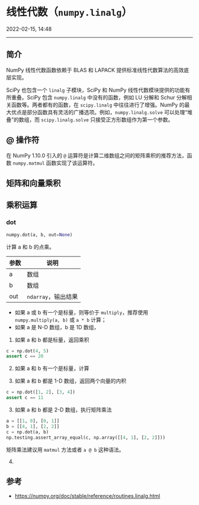 # 线性代数（`numpy.linalg`）

2022-02-15, 14:48
***

## 简介

NumPy 线性代数函数依赖于 BLAS 和 LAPACK 提供标准线性代数算法的高效底层实现。

SciPy 也包含一个 `linalg` 子模块，SciPy 和 NumPy 线性代数模块提供的功能有所重叠。SciPy 包含 `numpy.linalg` 中没有的函数，例如 LU 分解和 Schur 分解相关函数等。两者都有的函数，在 `scipy.linalg` 中往往进行了增强。NumPy 的最大优点是部分函数具有灵活的广播选项。例如，`numpy.linalg.solve` 可以处理“堆叠”的数组，而 `scipy.linalg.solve` 只接受正方形数组作为第一个参数。

## @ 操作符

在 NumPy 1.10.0 引入的 `@` 运算符是计算二维数组之间的矩阵乘积的推荐方法，函数 `numpy.matmul` 函数实现了该运算符。

## 矩阵和向量乘积



## 乘积运算

### dot

```py
numpy.dot(a, b, out=None)
```

计算 a 和 b 的点乘。

|参数|说明|
|---|---|
|a|数组|
|b|数组|
|out|`ndarray`，输出结果|

- 如果 a 或  b 有一个是标量，则等价于 `multiply`，推荐使用 `numpy.multiply(a, b)` 或 `a * b` 计算；
- 如果 a 是 N-D 数组，b 是 1D 数组，

1. 如果 a 和 b 都是标量，返回乘积

```py
c = np.dot(4, 5)
assert c == 20
```

2. 如果 a 和 b 有一个是标量，计算

2. 如果 a 和 b 都是 1-D 数组，返回两个向量的内积

```py
c = np.dot([1, 2], [3, 4])
assert c == 11
```

3. 如果 a 和 b 都是 2-D 数组，执行矩阵乘法

```py
a = [[1, 0], [0, 1]]
b = [[4, 1], [2, 2]]
c = np.dot(a, b)
np.testing.assert_array_equal(c, np.array([[4, 1], [2, 2]]))
```

矩阵乘法建议用 `matmul` 方法或者 `a @ b` 这种语法。

4. 



## 参考

- https://numpy.org/doc/stable/reference/routines.linalg.html
